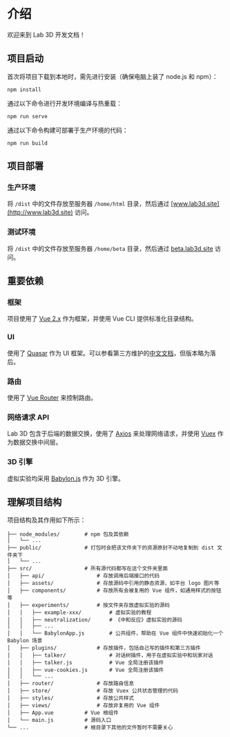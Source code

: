 # 介绍

欢迎来到 Lab 3D 开发文档！

## 项目启动

首次将项目下载到本地时，需先进行安装（确保电脑上装了 node.js 和 npm）：

```
npm install
```

通过以下命令进行开发环境编译与热重载：

```
npm run serve
```

通过以下命令构建可部署于生产环境的代码：

```
npm run build
```

## 项目部署

### 生产环境

将 `/dist` 中的文件存放至服务器 `/home/html` 目录，然后通过 [www.lab3d.site](http://www.lab3d.site) 访问。

### 测试环境

将 `/dist` 中的文件存放至服务器 `/home/beta` 目录，然后通过 [beta.lab3d.site](http://beta.lab3d.site) 访问。

## 重要依赖

### 框架

项目使用了 [Vue 2.x](https://cn.vuejs.org/v2/guide/) 作为框架，并使用 Vue CLI 提供标准化目录结构。

### UI

使用了 [Quasar](https://quasar.dev/) 作为 UI 框架。可以参看第三方维护的[中文文档](http://quasarchs.com/)，但版本略为落后。

### 路由

使用了 [Vue Router](https://router.vuejs.org/zh/) 来控制路由。

### 网络请求 API

Lab 3D 包含于后端的数据交换，使用了 [Axios](http://www.axios-js.com/zh-cn/docs/) 来处理网络请求，并使用 [Vuex](https://vuex.vuejs.org/zh/) 作为数据交换中间层。

### 3D 引擎

虚拟实验均采用 [Babylon.js](https://www.babylonjs.com) 作为 3D 引擎。

## 理解项目结构

项目结构及其作用如下所示：

```
├── node_modules/        # npm 包及其依赖
│   └── ...
├── public/              # 打包时会把该文件夹下的资源原封不动地复制到 dist 文件夹下
│   └── ...
├── src/                 # 所有源代码都写在这个文件夹里面
│   ├── api/                 # 存放调用后端接口的代码
│   ├── assets/              # 存放源码中引用的静态资源，如平台 logo 图片等
│   ├── components/          # 存放所有会被复用的 Vue 组件，如通用样式的按钮等
│   ├── experiments/         # 按文件夹存放虚拟实验的源码
│   │   ├── example-xxx/         # 虚拟实验的教程
│   │   ├── neutralization/      # 《中和反应》虚拟实验的源码
│   │   ├── ...
│   │   └── BabylonApp.js        # 公共组件，帮助在 Vue 组件中快速初始化一个 Babylon 场景
│   ├── plugins/             # 存放插件，包括自己写的插件和第三方插件
│   │   ├── talker/              # 对话树插件，用于在虚拟实验中和玩家对话
│   │   ├── talker.js            # Vue 全局注册该插件
│   │   ├── vue-cookies.js       # Vue 全局注册该插件
│   │   └── ...
│   ├── router/              # 存放路由信息
│   ├── store/               # 存放 Vuex 公共状态管理的代码
│   ├── styles/              # 存放公共样式
│   ├── views/               # 存放非复用的 Vue 组件
│   ├── App.vue          # Vue 根组件
│   └── main.js          # 源码入口
└── ...                  # 根目录下其他的文件暂时不需要关心
```
